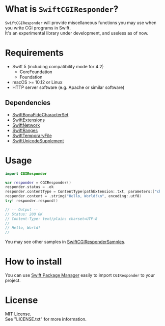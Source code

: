 # What is `SwiftCGIResponder`?
`SwiftCGIResponder` will provide miscellaneous functions you may use when you write CGI programs in Swift.  
It's an experimental library under development, and useless as of now.

# Requirements
* Swift 5 (including compatibility mode for 4.2)
  * CoreFoundation
  * Foundation
* macOS >= 10.12 or Linux
* HTTP server software (e.g. Apache or similar software)

## Dependencies

* [SwiftBonaFideCharacterSet](https://github.com/YOCKOW/SwiftBonaFideCharacterSet)
* [SwiftExtensions](https://github.com/YOCKOW/SwiftExtensions)
* [SwiftNetwork](https://github.com/YOCKOW/SwiftNetwork)
* [SwiftRanges](https://github.com/YOCKOW/SwiftRanges)
* [SwiftTemporaryFile](https://github.com/YOCKOW/SwiftTemporaryFile)
* [SwiftUnicodeSupplement](https://github.com/YOCKOW/SwiftUnicodeSupplement)


# Usage

```Swift
import CGIResponder

var responder = CGIResponder()
responder.status = .ok
responder.contentType = ContentType(pathExtension:.txt, parameters:["charset":"UTF-8"])!
responder.content = .string("Hello, World!\n", encoding:.utf8)
try! responder.respond()

// -- Output --
// Status: 200 OK
// Content-Type: text/plain; charset=UTF-8
//
// Hello, World!
//
```

You may see other samples in [SwiftCGIResponderSamples](https://github.com/YOCKOW/SwiftCGIResponderSamples).

# How to install

You can use [Swift Package Manager](https://github.com/apple/swift-package-manager) easily to import `CGIResponder` to your project.

# License
MIT License.  
See "LICENSE.txt" for more information.
